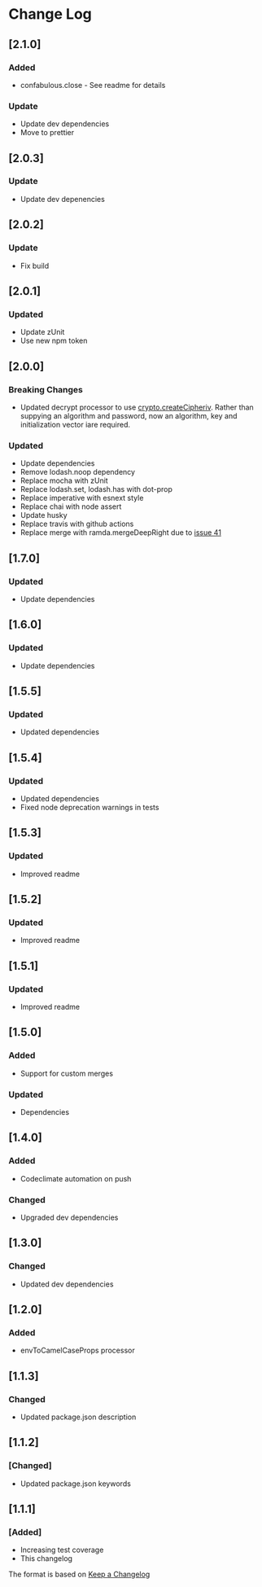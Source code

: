 # Change Log

## [2.1.0]

### Added

- confabulous.close - See readme for details

### Update

- Update dev dependencies
- Move to prettier

## [2.0.3]

### Update

- Update dev depenencies

## [2.0.2]

### Update

- Fix build

## [2.0.1]

### Updated

- Update zUnit
- Use new npm token

## [2.0.0]

### Breaking Changes

- Updated decrypt processor to use [crypto.createCipheriv](https://nodejs.org/api/crypto.html#crypto_crypto_createcipheriv_algorithm_key_iv_options). Rather than suppying an algorithm and password, now an algorithm, key and initialization vector iare required.

### Updated

- Update dependencies
- Remove lodash.noop dependency
- Replace mocha with zUnit
- Replace lodash.set, lodash.has with dot-prop
- Replace imperative with esnext style
- Replace chai with node assert
- Update husky
- Replace travis with github actions
- Replace merge with ramda.mergeDeepRight due to [issue 41](https://github.com/yeikos/js.merge/issues/41)

## [1.7.0]

### Updated

- Update dependencies

## [1.6.0]

### Updated

- Update dependencies

## [1.5.5]

### Updated

- Updated dependencies

## [1.5.4]

### Updated

- Updated dependencies
- Fixed node deprecation warnings in tests

## [1.5.3]

### Updated

- Improved readme

## [1.5.2]

### Updated

- Improved readme

## [1.5.1]

### Updated

- Improved readme

## [1.5.0]

### Added

- Support for custom merges

### Updated

- Dependencies

## [1.4.0]

### Added

- Codeclimate automation on push

### Changed

- Upgraded dev dependencies

## [1.3.0]

### Changed

- Updated dev dependencies

## [1.2.0]

### Added

- envToCamelCaseProps processor

## [1.1.3]

### Changed

- Updated package.json description

## [1.1.2]

### [Changed]

- Updated package.json keywords

## [1.1.1]

### [Added]

- Increasing test coverage
- This changelog

The format is based on [Keep a Changelog](http://keepachangelog.com/)
